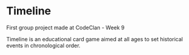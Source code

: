 # Timeline
First group project made at CodeClan - Week 9

Timeline is an educational card game aimed at all ages to set historical events in chronological order.
